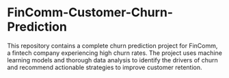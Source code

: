 # FinComm-Customer-Churn-Prediction
This repository contains a complete churn prediction project for FinComm, a fintech company experiencing high churn rates. The project uses machine learning models and thorough data analysis to identify the drivers of churn and recommend actionable strategies to improve customer retention.
